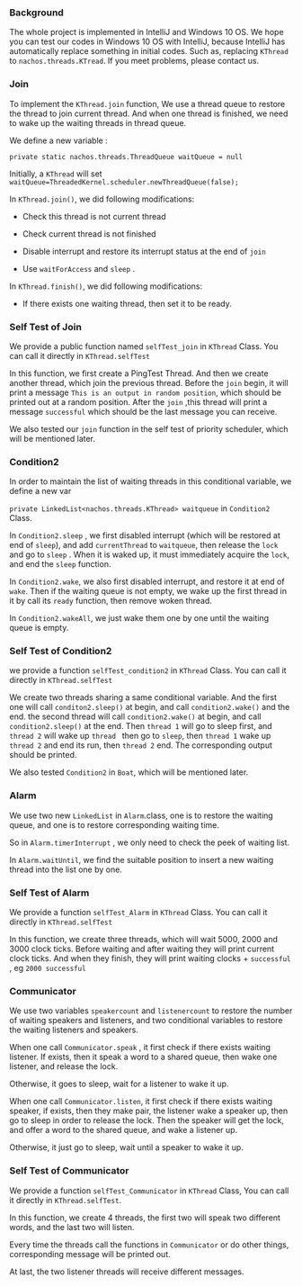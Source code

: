 ### Background

The whole project is implemented in IntelliJ and Windows 10 OS. We hope you can test our codes in Windows 10 OS with IntelliJ, because IntelliJ has automatically replace something in initial codes.  Such as, replacing `KThread` to `nachos.threads.KTread`. If you meet problems, please contact us. 

### Join

To implement the `KThread.join` function, We use a thread queue to restore the thread to join current thread. And when one thread is finished, we need to wake up the waiting threads in thread queue.

We define a new variable : 

`private static nachos.threads.ThreadQueue waitQueue = null `

Initially, a `KThread` will set `waitQueue=ThreadedKernel.scheduler.newThreadQueue(false);`

In `KThread.join()`, we did following modifications:

 - Check this thread is not current thread 

 - Check current thread is not finished

 - Disable interrupt and restore its interrupt status at the end of `join`

 - Use `waitForAccess` and `sleep` .

In `KThread.finish()`, we did following modifications:

 - If there exists one waiting thread, then set it to be ready.

### Self Test of Join

We provide a public function named `selfTest_join` in `KThread` Class. You can call it directly in `KThread.selfTest`

In this function, we first create a PingTest Thread. And then we create another thread, which join the previous thread. Before the `join` begin, it will print a message `This is an output in random position`, which should be printed out at a random position. After the `join` ,this thread will print a message `successful` which should be the last message you can receive.

We also tested our `join` function in the self test of priority scheduler, which will be mentioned later.



### Condition2

In order to maintain the list of waiting threads in this conditional variable, we define a new var 

`private LinkedList<nachos.threads.KThread> waitqueue` in `Condition2` Class.

In `Condition2.sleep` , we first disabled interrupt (which will be restored at end of `sleep`), and add `currentThread` to `waitqueue`, then release the `lock` and go to `sleep` . When it is waked up, it must immediately acquire the `lock`, and end the `sleep` function. 

In `Condition2.wake`, we also first disabled interrupt, and restore it at end of `wake`. Then if the waiting queue is not empty, we wake up the first thread in it by call its `ready` function, then remove woken thread. 

In `Condition2.wakeAll`, we just wake them one by one until the waiting queue is empty. 



### Self Test of Condition2 

we provide a function `selfTest_condition2` in `KThread` Class.  You can call it directly in `KThread.selfTest`

We create two threads sharing a same conditional variable. And the first one will call `conditon2.sleep()` at begin, and call `condition2.wake()` and the end. the second thread will call `condition2.wake()` at begin, and call `condition2.sleep()` at the end. Then `thread 1` will go to sleep first, and `thread 2` will wake up `thread ` then go to `sleep`, then `thread 1` wake up `thread 2` and end its run, then `thread 2` end. The corresponding output should be printed. 

We also tested `Condition2` in `Boat`, which will be mentioned later. 



### Alarm

We use two new `LinkedList` in `Alarm`.class, one is to restore the waiting queue, and one is to restore corresponding waiting time. 

So in `Alarm.timerInterrupt` , we only need to check the peek of waiting list.

In `Alarm.waitUntil`, we find the suitable position to insert a new waiting thread into the list one by one. 



### Self Test of Alarm

We provide a function `selfTest_Alarm` in `KThread` Class. You can call it directly in `KThread.selfTest`

In this function, we create three threads, which will wait 5000, 2000 and 3000 clock ticks.  Before waiting and after waiting they will print current clock ticks.  And when they finish, they will print waiting clocks + `successful `, eg `2000 successful` 



### Communicator 

We use two variables `speakercount` and `listenercount` to restore the number of waiting speakers and listeners, and two conditional variables to restore the waiting listeners and speakers. 

When one call `Communicator.speak` ,  it first check if there exists waiting listener. If exists, then it speak a word to a shared queue, then wake one listener, and release the lock. 

Otherwise, it goes to sleep, wait for a listener to wake it up. 

When one call `Communicator.listen`, it first check if there exists waiting speaker, if exists, then they make pair, the listener wake a speaker up, then go to sleep in order to release the lock. Then the speaker will get the lock, and offer a word to the shared queue, and wake a listener up.

Otherwise, it just go to sleep, wait until a speaker to wake it up.



### Self Test of Communicator

 We provide a function `selfTest_Communicator` in `KThread` Class, You can call it directly in `KThread.selfTest`.

In this function, we create $4$ threads, the first two will speak two different words, and the last two will listen. 

Every time the threads call the functions in `Communicator` or do other things, corresponding message will be printed out. 

At last, the two listener threads will receive different messages. 